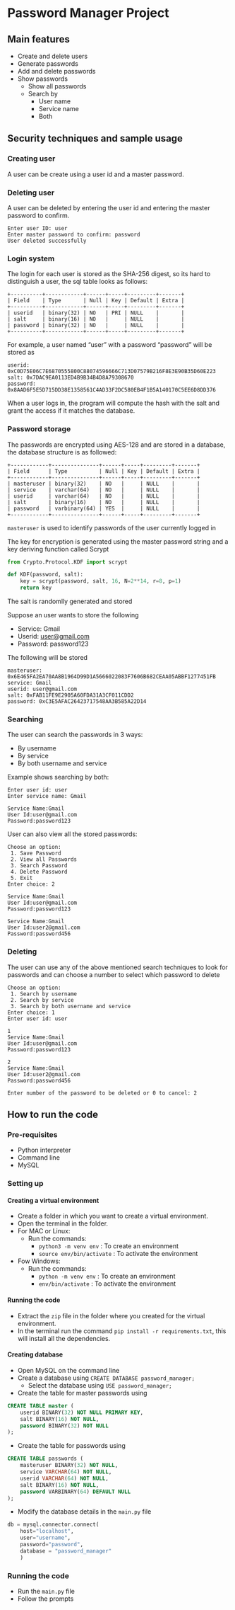 # Password Manager Project
## Main features
- Create and delete users
- Generate passwords
- Add and delete passwords 
- Show passwords
	- Show all passwords
	- Search by
		- User name
		- Service name
		- Both
## Security techniques and sample usage
### Creating user
A user can be create using a user id and a master password.
### Deleting user
A user can be deleted by entering the user id and entering the master password to confirm.
```
Enter user ID: user
Enter master password to confirm: password
User deleted successfully
```
### Login system
The login for each user is stored as the SHA-256 digest, so its hard to distinguish a user, the sql table looks as follows:
```
+----------+------------+------+-----+---------+-------+
| Field    | Type       | Null | Key | Default | Extra |
+----------+------------+------+-----+---------+-------+
| userid   | binary(32) | NO   | PRI | NULL    |       |
| salt     | binary(16) | NO   |     | NULL    |       |
| password | binary(32) | NO   |     | NULL    |       |
+----------+------------+------+-----+---------+-------+
```

For example, a user named “user” with a password “password” will be stored as
```
userid: 0xC0D75E06C7E6870555800C88074596666C713D07579B216F8E3E90B35D60E223
salt: 0x7DAC9EA0113ED4B9B34B4D8A79308670
password: 0x8AAD6F5E5D715DD38E1358561C4AD33F2DC580EB4F1B5A140170C5EE6D8DD376
```

When a user logs in, the program will compute the hash with the salt and grant the access if it matches the database.
### Password storage
The passwords are encrypted using AES-128 and are stored in a database, the database structure is as followed:
```
+------------+---------------+------+-----+---------+-------+
| Field      | Type          | Null | Key | Default | Extra |
+------------+---------------+------+-----+---------+-------+
| masteruser | binary(32)    | NO   |     | NULL    |       |
| service    | varchar(64)   | NO   |     | NULL    |       |
| userid     | varchar(64)   | NO   |     | NULL    |       |
| salt       | binary(16)    | NO   |     | NULL    |       |
| password   | varbinary(64) | YES  |     | NULL    |       |
+------------+---------------+------+-----+---------+-------+
```

`masteruser` is used to identify passwords of the user currently logged in

The key for encryption is generated using the master password string and a key deriving function called Scrypt
```python
from Crypto.Protocol.KDF import scrypt

def KDF(password, salt):
    key = scrypt(password, salt, 16, N=2**14, r=8, p=1)
    return key
```
The salt is randomlly generated and stored

Suppose an user wants to store the following
- Service: Gmail
- Userid: user@gmail.com
- Password: password123

The following will be stored
```
masteruser: 0x6E465FA2EA70AA8B1964D99D1A5666022083F7606B682CEAA05ABBF1277451FB 
service: Gmail
userid: user@gmail.com
salt: 0xFAB11FE9E2905A60FDA31A3CF011CDD2
password: 0xC3E5AFAC26423717548AA3B585A22D14
```
### Searching
The user can search the passwords in 3 ways:
- By username
- By service
- By both username and service

Example shows searching by both:
```
Enter user id: user
Enter service name: Gmail

Service Name:Gmail
User Id:user@gmail.com
Password:password123
```

User can also view all the stored passwords:
```
Choose an option: 
 1. Save Password
 2. View all Passwords
 3. Search Password
 4. Delete Password
 5. Exit
Enter choice: 2

Service Name:Gmail
User Id:user@gmail.com
Password:password123

Service Name:Gmail
User Id:user2@gmail.com
Password:password456
```
### Deleting 
The user can use any of the above mentioned search techniques to look for passwords and can choose a number to select which password to delete
```
Choose an option: 
 1. Search by username
 2. Search by service
 3. Search by both username and service
Enter choice: 1
Enter user id: user

1
Service Name:Gmail
User Id:user@gmail.com
Password:password123

2
Service Name:Gmail
User Id:user2@gmail.com
Password:password456

Enter number of the password to be deleted or 0 to cancel: 2
```
## How to run the code
### Pre-requisites
- Python interpreter
- Command line
- MySQL
### Setting up
#### Creating a virtual environment
- Create a folder in which you want to create a virtual environment.
- Open the terminal in the folder.
- For MAC or Linux:
	- Run the commands: 
		- `python3 -m venv env` : To create an environment
		- `source env/bin/activate` : To activate the environment
- Fow Windows:
	- Run the commands:
		- `python -m venv env` : To create an environment
		- `env/bin/activate` : To activate the environment
#### Running the code
- Extract the `zip` file in the folder where you created for the virtual environment.
- In the terminal run the command `pip install -r requirements.txt`, this will install all the dependencies.
#### Creating database
- Open MySQL on the command line
- Create a database using `CREATE DATABASE password_manager;`
	- Select the database using `USE password_manager;`
- Create the table for master passwords using
```sql
CREATE TABLE master (
    userid BINARY(32) NOT NULL PRIMARY KEY,
    salt BINARY(16) NOT NULL,
    password BINARY(32) NOT NULL
);
```

- Create the table for passwords using
```sql
CREATE TABLE passwords (
    masteruser BINARY(32) NOT NULL,
    service VARCHAR(64) NOT NULL,
    userid VARCHAR(64) NOT NULL,
    salt BINARY(16) NOT NULL,
    password VARBINARY(64) DEFAULT NULL
);
```

- Modify the database details in the `main.py` file
```python
db = mysql.connector.connect(
    host="localhost",
    user="username",
    password="password",
    database = "password_manager"
    )
```
### Running the code
- Run the `main.py` file
- Follow the prompts
